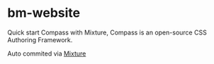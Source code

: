 # bm-website

Quick start Compass with Mixture, Compass is an open-source CSS Authoring Framework.

Auto commited via [Mixture](http://mixture.io)